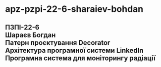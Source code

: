 # apz-pzpi-22-6-sharaiev-bohdan  
ПЗПІ-22-6  
Шараєв Богдан  
Патерн проєктування Decorator  
Архітектура програмної системи LinkedIn  
Програмна система для моніторингу радіації  
---
